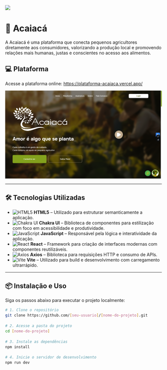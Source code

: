 <img src="img-readme-acaiaca-front/25500F.png">

# 🌿 Acaiacá

A Acaiacá é uma plataforma que conecta pequenos agricultores diretamente aos consumidores, valorizando a produção local e promovendo relações mais humanas, justas e conscientes no acesso aos alimentos.

## 💻 Plataforma

Acesse a plataforma online: https://plataforma-acaiaca.vercel.app/

![screenshot da aplicação](./img-readme-acaiaca-front/print-plataforma.png)

---

## 🛠 Tecnologias Utilizadas

<ul>
  <li>
    <img src="https://cdn.jsdelivr.net/gh/devicons/devicon/icons/html5/html5-original.svg" height="20" alt="HTML5" />
    <strong> HTML5</strong> – Utilizado para estruturar semanticamente a aplicação.
  </li>
  <li>
    <img src="https://img.shields.io/badge/Chakra%20UI-319795?style=flat&logo=chakraui&logoColor=white" height="20" alt="Chakra UI" />
    <strong> Chakra UI</strong> – Biblioteca de componentes para estilização com foco em acessibilidade e produtividade.
  </li>
  <li>
    <img src="https://cdn.jsdelivr.net/gh/devicons/devicon/icons/javascript/javascript-original.svg" height="20" alt="JavaScript" />
    <strong> JavaScript</strong> – Responsável pela lógica e interatividade da aplicação.
  </li>
  <li>
    <img src="https://cdn.jsdelivr.net/gh/devicons/devicon/icons/react/react-original.svg" height="20" alt="React" />
    <strong> React</strong> – Framework para criação de interfaces modernas com componentes reutilizáveis.
  </li>
  <li>
    <img src="https://cdn.jsdelivr.net/gh/devicons/devicon/icons/axios/axios-plain.svg" height="20" alt="Axios" />
    <strong> Axios</strong> – Biblioteca para requisições HTTP e consumo de APIs.
  </li>
  <li>
    <img src="https://cdn.jsdelivr.net/gh/devicons/devicon/icons/vite/vite-original.svg" height="20" alt="Vite" />
    <strong> Vite</strong> – Utilizado para build e desenvolvimento com carregamento ultrarrápido.
  </li>
</ul>


---

## 📦 Instalação e Uso

Siga os passos abaixo para executar o projeto localmente:

```bash
# 1. Clone o repositório
git clone https://github.com/[seu-usuario]/[nome-do-projeto].git

# 2. Acesse a pasta do projeto
cd [nome-do-projeto]

# 3. Instale as dependências
npm install

# 4. Inicie o servidor de desenvolvimento
npm run dev

